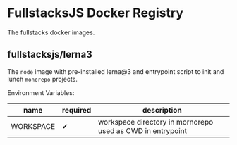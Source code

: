 # FullstacksJS Docker Registry

The fullstacks docker images.

## fullstacksjs/lerna3

The `node` image with pre-installed lerna@3 and entrypoint script to init and lunch `monorepo` projects.

Environment Variables:

| name      | required | description                                                 |
| --------- | -------- | ----------------------------------------------------------- |
| WORKSPACE | ✔        | workspace directory in mornorepo used as CWD in entrypoint |
